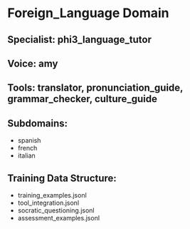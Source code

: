 # Foreign_Language Domain

## Specialist: phi3_language_tutor
## Voice: amy
## Tools: translator, pronunciation_guide, grammar_checker, culture_guide

## Subdomains:
- spanish
- french
- italian

## Training Data Structure:
- training_examples.jsonl
- tool_integration.jsonl  
- socratic_questioning.jsonl
- assessment_examples.jsonl

